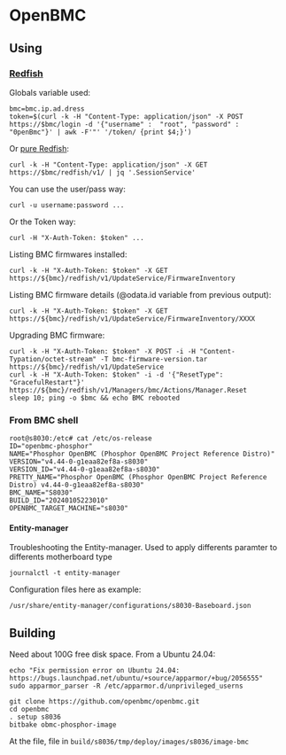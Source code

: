 # OpenBMC

## Using

### [Redfish](https://github.com/openbmc/docs/blob/master/REDFISH-cheatsheet.md)

Globals variable used:
```
bmc=bmc.ip.ad.dress
token=$(curl -k -H "Content-Type: application/json" -X POST https://$bmc/login -d '{"username" :  "root", "password" :  "0penBmc"}' | awk -F'"' '/token/ {print $4;}')
```

Or [pure Redfish](https://www.dmtf.org/sites/default/files/Redfish_School-Sessions.pdf):

```
curl -k -H "Content-Type: application/json" -X GET https://$bmc/redfish/v1/ | jq '.SessionService'
```

You can use the user/pass way:

```
curl -u username:password ...
```

Or the Token way:
```
curl -H "X-Auth-Token: $token" ...
```

Listing BMC firmwares installed:

```
curl -k -H "X-Auth-Token: $token" -X GET https://${bmc}/redfish/v1/UpdateService/FirmwareInventory
```

Listing BMC firmware details (@odata.id variable from previous output):
```
curl -k -H "X-Auth-Token: $token" -X GET https://${bmc}/redfish/v1/UpdateService/FirmwareInventory/XXXX
```

Upgrading BMC firmware:

```
curl -k -H "X-Auth-Token: $token" -X POST -i -H "Content-Typation/octet-stream" -T bmc-firmware-version.tar https://${bmc}/redfish/v1/UpdateService
curl -k -H "X-Auth-Token: $token" -i -d '{"ResetType": "GracefulRestart"}' https://${bmc}/redfish/v1/Managers/bmc/Actions/Manager.Reset
sleep 10; ping -o $bmc && echo BMC rebooted
```

### From BMC shell

```
root@s8030:/etc# cat /etc/os-release
ID="openbmc-phosphor"
NAME="Phosphor OpenBMC (Phosphor OpenBMC Project Reference Distro)"
VERSION="v4.44-0-g1eaa82ef8a-s8030"
VERSION_ID="v4.44-0-g1eaa82ef8a-s8030"
PRETTY_NAME="Phosphor OpenBMC (Phosphor OpenBMC Project Reference Distro) v4.44-0-g1eaa82ef8a-s8030"
BMC_NAME="S8030"
BUILD_ID="20240105223010"
OPENBMC_TARGET_MACHINE="s8030"
```

#### Entity-manager

Troubleshooting the Entity-manager.
Used to apply differents paramter to differents motherboard type

```
journalctl -t entity-manager
```

Configuration files here as example:
```
/usr/share/entity-manager/configurations/s8030-Baseboard.json
```

## Building

Need about 100G free disk space.
From a Ubuntu 24.04:
```
echo "Fix permission error on Ubuntu 24.04: https://bugs.launchpad.net/ubuntu/+source/apparmor/+bug/2056555"
sudo apparmor_parser -R /etc/apparmor.d/unprivileged_userns

git clone https://github.com/openbmc/openbmc.git
cd openbmc
. setup s8036
bitbake obmc-phosphor-image
```

At the file, file in `build/s8036/tmp/deploy/images/s8036/image-bmc`

